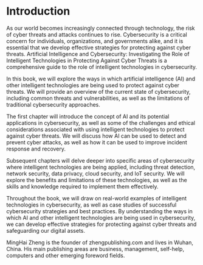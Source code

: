 # Introduction

As our world becomes increasingly connected through technology, the risk of cyber threats and attacks continues to rise. Cybersecurity is a critical concern for individuals, organizations, and governments alike, and it is essential that we develop effective strategies for protecting against cyber threats. Artificial Intelligence and Cybersecurity: Investigating the Role of Intelligent Technologies in Protecting Against Cyber Threats is a comprehensive guide to the role of intelligent technologies in cybersecurity.

In this book, we will explore the ways in which artificial intelligence (AI) and other intelligent technologies are being used to protect against cyber threats. We will provide an overview of the current state of cybersecurity, including common threats and vulnerabilities, as well as the limitations of traditional cybersecurity approaches.

The first chapter will introduce the concept of AI and its potential applications in cybersecurity, as well as some of the challenges and ethical considerations associated with using intelligent technologies to protect against cyber threats. We will discuss how AI can be used to detect and prevent cyber attacks, as well as how it can be used to improve incident response and recovery.

Subsequent chapters will delve deeper into specific areas of cybersecurity where intelligent technologies are being applied, including threat detection, network security, data privacy, cloud security, and IoT security. We will explore the benefits and limitations of these technologies, as well as the skills and knowledge required to implement them effectively.

Throughout the book, we will draw on real-world examples of intelligent technologies in cybersecurity, as well as case studies of successful cybersecurity strategies and best practices. By understanding the ways in which AI and other intelligent technologies are being used in cybersecurity, we can develop effective strategies for protecting against cyber threats and safeguarding our digital assets.

MingHai Zheng is the founder of zhengpublishing.com and lives in Wuhan, China. His main publishing areas are business, management, self-help, computers and other emerging foreword fields.
